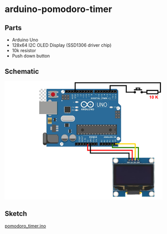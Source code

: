 # arduino-pomodoro-timer

## Parts

- Arduino Uno
- 128x64 I2C OLED Display (SSD1306 driver chip)
- 10k resistor
- Push down button

## Schematic

![schematic](./schematic.png)

## Sketch

[pomodoro_timer.ino](./pomodoro_timer/pomodoro_timer.ino)
